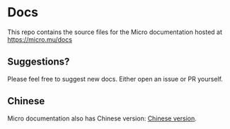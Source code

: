 # Docs

This repo contains the source files for the Micro documentation hosted at https://micro.mu/docs

## Suggestions?

Please feel free to suggest new docs. Either open an issue or PR yourself.

## Chinese

Micro documentation also has Chinese version: [Chinese version](https://micro.mu/docs/cn/index.html).
